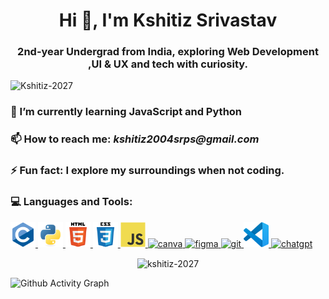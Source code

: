 <h1 align="center">Hi 👋, I'm Kshitiz Srivastav</h1>
<h3 align="center">2nd-year Undergrad from India, exploring Web Development ,UI & UX and tech with curiosity.</h3>

<p align="left"> 
  <img src="https://komarev.com/ghpvc/?username=Kshitiz-2027&label=Profile%20views&color=0e75b6&style=flat" alt="Kshitiz-2027" /> 
</p>

<h3 align="left">🌱 I’m currently learning JavaScript and Python </h3>
<h3 align="left">📫 How to reach me: <i>kshitiz2004srps@gmail.com </i></h3>
<h3 align="left">⚡ Fun fact: I explore my surroundings when not coding.</h3>

<!--<h3 align="left">🌐 Connect with me:</h3>
<p align="left">
  <a href="https://www.linkedin.com/in/urayushjain/" target="blank">
    <img align="center" src="https://raw.githubusercontent.com/rahuldkjain/github-profile-readme-generator/master/src/images/icons/Social/linked-in-alt.svg" alt="urayushjain<1" height="30" width="40" />
  </a>
  <a href="https://x.com/AyushJa11801866" target="blank">
    <img align="center" src="https://raw.githubusercontent.com/rahuldkjain/github-profile-readme-generator/master/src/images/icons/Social/twitter.svg" alt="AyushJa11801866" height="30" width="40" />
  </a>
</p>-->

<h3 align="left">💻 Languages and Tools:</h3>
<p align="left"> 

  <!-- Core Programming Languages -->
  <a href="https://www.cprogramming.com/" target="_blank" rel="noreferrer"> 
    <img src="https://raw.githubusercontent.com/devicons/devicon/master/icons/c/c-original.svg" alt="c" width="40" height="40"/> 
  </a>  
  <a href="https://www.python.org" target="_blank" rel="noreferrer"> 
    <img src="https://raw.githubusercontent.com/devicons/devicon/master/icons/python/python-original.svg" alt="python" width="40" height="40"/> 
  </a>

  <!-- Frontend Development -->
  <a href="https://www.w3.org/html/" target="_blank" rel="noreferrer"> 
    <img src="https://raw.githubusercontent.com/devicons/devicon/master/icons/html5/html5-original-wordmark.svg" alt="html5" width="40" height="40"/> 
  </a> 
  <a href="https://www.w3schools.com/css/" target="_blank" rel="noreferrer"> 
    <img src="https://raw.githubusercontent.com/devicons/devicon/master/icons/css3/css3-original-wordmark.svg" alt="css3" width="40" height="40"/> 
  </a>
  <a href="https://developer.mozilla.org/en-US/docs/Web/JavaScript" target="_blank" rel="noreferrer"> 
    <img src="https://raw.githubusercontent.com/devicons/devicon/master/icons/javascript/javascript-original.svg" alt="javascript" width="40" height="40"/> 
  </a> 
  
  <!-- Design Tools -->
  <a href="https://www.canva.com/" target="_blank" rel="noreferrer">
    <img src="https://static.canva.com/static/images/canva_logo.png" alt="canva" width="40" height="40"/>
  </a>
  <a href="https://www.figma.com/" target="_blank" rel="noreferrer"> 
    <img src="https://www.vectorlogo.zone/logos/figma/figma-icon.svg" alt="figma" width="40" height="40"/> 
  </a> 

  <!-- Development Tools -->
  <a href="https://git-scm.com/" target="_blank" rel="noreferrer"> 
    <img src="https://www.vectorlogo.zone/logos/git-scm/git-scm-icon.svg" alt="git" width="40" height="40"/> 
  </a> 
  
  <a href="https://code.visualstudio.com/" target="_blank" rel="noreferrer">
    <img src="https://raw.githubusercontent.com/devicons/devicon/master/icons/vscode/vscode-original.svg" alt="vscode" width="40" height="40"/>
</a>
  <!-- AI and Emerging Technologies -->
  <a href="https://www.openai.com/chatgpt" target="_blank" rel="noreferrer"> 
    <img src="https://upload.wikimedia.org/wikipedia/commons/0/04/ChatGPT_logo.svg" alt="chatgpt" width="40" height="40"/>
  </a> 
</p>


<p align="center"><img align="center" src="https://github-readme-streak-stats.herokuapp.com/?user=kshitiz-2027&" alt="kshitiz-2027" /></p>

![Github Activity Graph](https://github-readme-activity-graph.vercel.app/graph?username=Kshitiz-2027&theme=react-dark)
